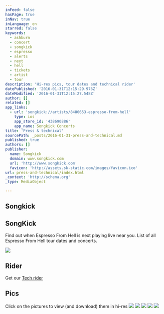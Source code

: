 ```yaml
---
inFeed: false
hasPage: true
inNav: true
inLanguage: en
starred: false
keywords:
  - ashburn
  - concert
  - songkick
  - espresso
  - alerts
  - next
  - hell
  - tickets
  - artist
  - tour
description: 'Hi-res pics, tour dates and technical rider'
datePublished: '2016-01-31T12:15:29.976Z'
dateModified: '2016-01-31T12:15:27.548Z'
author: []
related: []
app_links:
  - url: 'songkick://artists/8480653-espresso-from-hell'
    type: ios
    app_store_id: '438690886'
    app_name: Songkick Concerts
title: 'Press & technical'
sourcePath: _posts/2016-01-31-press-and-technical.md
published: true
authors: []
publisher:
  name: Songkick
  domain: www.songkick.com
  url: 'http://www.songkick.com'
  favicon: 'http://assets.sk-static.com/images/favicon.ico'
url: press-and-technical/index.html
_context: 'http://schema.org'
_type: MediaObject

---
```

## Songkick

<article style=""><h1>SongKick</h1><p>Find out when Espresso From Hell is next playing live near you. List of all Espresso From Hell tour dates and concerts.</p><img src="https://s3-us-west-2.amazonaws.com/the-grid-img/p/faee486617e8a1b391874d135568c91ebc427de7.jpg" /></article>

## Rider

Get our [Tech rider][0]

## Pics

Click on the pictures to view (and download) them in hi-res
![](https://the-grid-user-content.s3-us-west-2.amazonaws.com/bb87e26d-79c5-465e-a3f1-05b567417c40.jpg)
![](https://the-grid-user-content.s3-us-west-2.amazonaws.com/a6d26ae4-efbb-481b-82d3-f53dc1e7cd02.jpg)
![](https://the-grid-user-content.s3-us-west-2.amazonaws.com/30e304dd-f8ad-44a1-a986-af227a14ab4d.jpg)
![](https://the-grid-user-content.s3-us-west-2.amazonaws.com/d9201ceb-8388-4b7c-930d-db407f2530c6.jpg)
![](https://the-grid-user-content.s3-us-west-2.amazonaws.com/c214af2d-d7e9-46a5-8ee8-bb000ec39989.jpg)

[0]: http://booking.cheesecom.com/efh/Stageplan-patchlist-efh.pdf